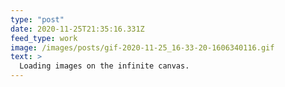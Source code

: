 ```yaml
---
type: "post"
date: 2020-11-25T21:35:16.331Z
feed_type: work
image: /images/posts/gif-2020-11-25_16-33-20-1606340116.gif
text: >
  Loading images on the infinite canvas.
---
```

